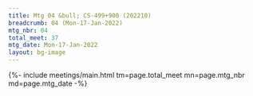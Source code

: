 ```yaml
---
title: Mtg 04 &bull; CS-499+900 (202210)
breadcrumb: 04 (Mon-17-Jan-2022)
mtg_nbr: 04
total_meet: 37
mtg_date: Mon-17-Jan-2022
layout: bg-image
---
```


{%- include meetings/main.html
    tm=page.total_meet
    mn=page.mtg_nbr
    md=page.mtg_date
-%}
